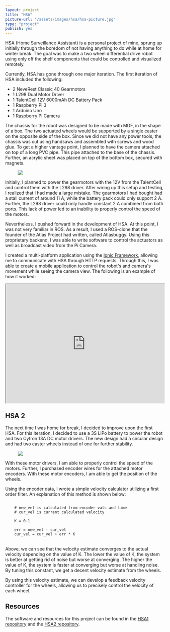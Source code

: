 ```yaml
---
layout: project
title: "HSA"
picture-url: "/assets/images/hsa/hsa-picture.jpg"
type: "project"
publish: yes
---
```


HSA (Home Surveillance Assistant) is a personal project of mine, sprung up initially through the boredom of not having anything to do while at home for winter break. The goal was to make a two wheel differential drive robot using only off the shelf components that could be controlled and visualized remotely.

<!--more-->

Currently, HSA has gone through one major iteration. The first iteration of HSA included the following:

* 2 NeveRest Classic 40 Gearmotors
* 1 L298 Dual Motor Driver
* 1 TalentCell 12V 6000mAh DC Battery Pack
* 1 Raspberry Pi 3
* 1 Arduino Uno
* 1 Raspberry Pi Camera

The chassis for the robot was designed to be made with MDF, in the shape of a box. The two actuated wheels would be supported by a single caster on the opposite side of the box. Since we did not have any power tools, the chassis was cut using handsaws and assembled with screws and wood glue. To get a higher vantage point, I planned to have the camera attached on top of a long PVC pipe. This pipe attached to the base of the chassis. Further, an acrylic sheet was placed on top of the bottom box, secured with magnets.

<figure class="image"><img src="{{'/assets/images/hsa/hsa12.jpg' | relative_url}}"></figure>

Initially, I planned to power the gearmotors with the 12V from the TalentCell and control them with the L298 driver. After wiring up this setup and testing, I realized that I had made a large mistake. The gearmotors I had bought had a stall current of around 11 A, while the battery pack could only support 2 A. Further, the L298 driver could only handle constant 2 A combined from both ports. This lack of power led to an inability to properly control the speed of the motors.

Nevertheless, I pushed forward in the development of HSA. At this point, I was not very familiar in ROS. As a result, I used a ROS-clone that the founder of the Atlas Project had written, called Atlasbuggy. Using this proprietary backend, I was able to write software to control the actuators as well as broadcast video from the Pi Camera.

I created a multi-platform application using the [Ionic Framework](https://ionicframework.com/), allowing me to communicate with HSA through HTTP requests. Through this, I was able to create a mobile application to control the robot's and camera's movement while seeing the camera view. The following is an example of how it worked:

<div style="position: relative; width: 100%; padding-bottom: 75%;">
    <iframe style="position: absolute" width="100%" height="100%" src="https://www.youtube.com/embed/Y1jixg0DsWU" allowfullscreen></iframe>
</div>

## HSA 2

The next time I was home for break, I decided to improve upon the first HSA. For this iteration, I decided to use a 3S LiPo battery to power the robot and two Cytron 13A DC motor drivers. The new design had a circular design and had two caster wheels instead of one for further stability.

<figure class="image"><img src="{{'/assets/images/hsa/hsa2.jpg' | relative_url}}"></figure>

With these motor drivers, I am able to properly control the speed of the motors. Further, I purchased encoder wires for the attached motor encoders. With these motor encoders, I am able to get the position of the wheels.

Using the encoder data, I wrote a simple velocity calculator utilizing a first order filter. An explanation of this method is shown below:
<br>

<pre><code class="language-python">
    # new_vel is calculated from encoder vals and time
    # cur_vel is current calculated velocity

    K = 0.1

    err = new_vel - cur_vel
    cur_vel = cur_vel + err * K
</code></pre>

<br>
Above, we can see that the velocity estimate converges to the actual velocity depending on the value of K. The lower the value of K, the system is better at getting rid of noise but worse at converging. The higher the value of K, the system is faster at converging but worse at handling noise. By tuning this constant, we get a decent velocity estimate from the wheels.

By using this velocity estimate, we can develop a feedback velocity controller for the wheels, allowing us to precisely control the velocity of each wheel.

## Resources

The software and resources for this project can be found in the [HSA1 repository](https://github.com/ogunasekara/HSA1) and the [HSA2 repository](https://github.com/ogunasekara/HSA2).
